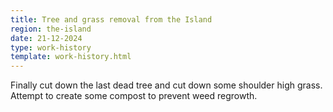 ```yaml
---
title: Tree and grass removal from the Island
region: the-island
date: 21-12-2024
type: work-history
template: work-history.html
---
```


Finally cut down the last dead tree and cut down some shoulder high grass. Attempt to create some compost to prevent weed regrowth.
